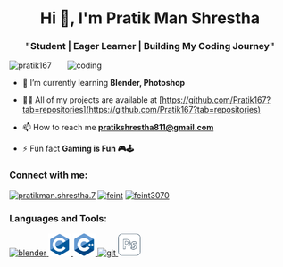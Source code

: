 <h1 align="center">Hi 👋, I'm Pratik Man Shrestha</h1>
<h3 align="center">"Student | Eager Learner | Building My Coding Journey"</h3>

<img align="right" alt="coding" width="400" src="https://media.tenor.com/3bTxZ4HdrysAAAAd/pixels-neon.gif">

<p align="left"> <img src="https://komarev.com/ghpvc/?username=pratik167&label=Profile%20views&color=0e75b6&style=flat" alt="pratik167" /> </p>

- 🌱 I’m currently learning **Blender, Photoshop**

- 👨‍💻 All of my projects are available at [https://github.com/Pratik167?tab=repositories](https://github.com/Pratik167?tab=repositories)

- 📫 How to reach me **pratikshrestha811@gmail.com**

- ⚡ Fun fact **Gaming is Fun 🎮🕹️**

<h3 align="left">Connect with me:</h3>
<p align="left">
<a href="https://instagram.com/pratikman.shrestha.7" target="blank"><img align="center" src="https://raw.githubusercontent.com/rahuldkjain/github-profile-readme-generator/master/src/images/icons/Social/instagram.svg" alt="pratikman.shrestha.7" height="30" width="40" /></a>
<a href="https://www.youtube.com/c/feint" target="blank"><img align="center" src="https://raw.githubusercontent.com/rahuldkjain/github-profile-readme-generator/master/src/images/icons/Social/youtube.svg" alt="feint" height="30" width="40" /></a>
<a href="https://discord.gg/feint3070" target="blank"><img align="center" src="https://raw.githubusercontent.com/rahuldkjain/github-profile-readme-generator/master/src/images/icons/Social/discord.svg" alt="feint3070" height="30" width="40" /></a>
</p>

<h3 align="left">Languages and Tools:</h3>
<p align="left"> <a href="https://www.blender.org/" target="_blank" rel="noreferrer"> <img src="https://download.blender.org/branding/community/blender_community_badge_white.svg" alt="blender" width="40" height="40"/> </a> <a href="https://www.cprogramming.com/" target="_blank" rel="noreferrer"> <img src="https://raw.githubusercontent.com/devicons/devicon/master/icons/c/c-original.svg" alt="c" width="40" height="40"/> </a> <a href="https://www.w3schools.com/cpp/" target="_blank" rel="noreferrer"> <img src="https://raw.githubusercontent.com/devicons/devicon/master/icons/cplusplus/cplusplus-original.svg" alt="cplusplus" width="40" height="40"/> </a> <a href="https://git-scm.com/" target="_blank" rel="noreferrer"> <img src="https://www.vectorlogo.zone/logos/git-scm/git-scm-icon.svg" alt="git" width="40" height="40"/> </a> <a href="https://www.photoshop.com/en" target="_blank" rel="noreferrer"> <img src="https://raw.githubusercontent.com/devicons/devicon/master/icons/photoshop/photoshop-line.svg" alt="photoshop" width="40" height="40"/> </a> </p>
